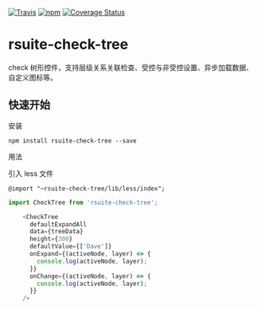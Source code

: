 [![Travis](https://img.shields.io/travis/rsuite/rsuite-check-tree.svg)](https://travis-ci.org/rsuite/rsuite-check-tree) [![npm](https://img.shields.io/npm/v/rsuite-check-tree.svg)](https://www.npmjs.com/package/rsuite-check-tree) [![Coverage Status](https://coveralls.io/repos/github/rsuite/rsuite-check-tree/badge.svg?branch=master)](https://coveralls.io/github/rsuite/rsuite-check-tree?branch=master)
# rsuite-check-tree

check 树形控件，支持层级关系关联检查、受控与非受控设置、异步加载数据、自定义图标等。



## 快速开始

安装

```
npm install rsuite-check-tree --save
```

用法

引入 less 文件
```
@import "~rsuite-check-tree/lib/less/index";
```


```js
import CheckTree from 'rsuite-check-tree';

    <CheckTree
      defaultExpandAll
      data={treeData}
      height={300}
      defaultValue={['Dave']}
      onExpand={(activeNode, layer) => {
        console.log(activeNode, layer);
      }}
      onChange={(activeNode, layer) => {
        console.log(activeNode, layer);
      }}
    />
```

